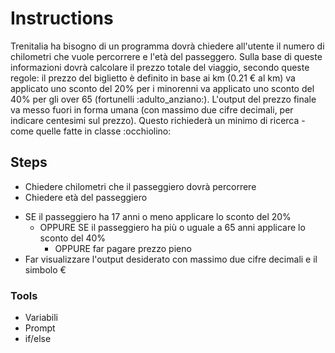 # Instructions

Trenitalia ha bisogno di un programma dovrà chiedere all'utente il numero di chilometri che vuole percorrere e l'età del passeggero.
Sulla base di queste informazioni dovrà calcolare il prezzo totale del viaggio, secondo queste regole:
il prezzo del biglietto è definito in base ai km (0.21 € al km)
va applicato uno sconto del 20% per i minorenni
va applicato uno sconto del 40% per gli over 65 (fortunelli :adulto_anziano:).
L'output del prezzo finale va messo fuori in forma umana (con massimo due cifre decimali, per indicare centesimi sul prezzo).
Questo richiederà un minimo di ricerca - come quelle fatte in classe :occhiolino:

## Steps
- Chiedere chilometri che il passeggiero dovrà percorrere
- Chiedere età del passeggiero
<!-- - avere una variabile con il prezzo (€0.21/km) -->
- SE il passeggiero ha 17 anni o meno applicare lo sconto del 20%
    - OPPURE SE il passeggiero ha più o uguale a 65 anni applicare lo sconto del 40%
        - OPPURE far pagare prezzo pieno
- Far visualizzare l'output desiderato con massimo due cifre decimali e il simbolo €

### Tools
- Variabili
- Prompt
- if/else